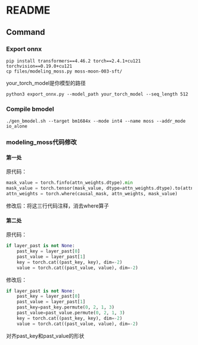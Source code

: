 # README

## Command

### Export onnx

```
pip install transformers==4.46.2 torch==2.4.1+cu121 torchvision==0.19.0+cu121
cp files/modeling_moss.py moss-moon-003-sft/
```

your_torch_model是你模型的路径

```
python3 export_onnx.py --model_path your_torch_model --seq_length 512
```

### Compile bmodel

```
./gen_bmodel.sh --target bm1684x --mode int4 --name moss --addr_mode io_alone
```

### modeling_moss代码修改

#### 第一处

原代码：

```python
mask_value = torch.finfo(attn_weights.dtype).min
mask_value = torch.tensor(mask_value, dtype=attn_weights.dtype).to(attn_weights.device)
attn_weights = torch.where(causal_mask, attn_weights, mask_value)
```

修改后：将这三行代码注释，消去where算子

#### 第二处

原代码：

```python
if layer_past is not None:
    past_key = layer_past[0]
    past_value = layer_past[1]
    key = torch.cat((past_key, key), dim=-2)
    value = torch.cat((past_value, value), dim=-2)
```

修改后：

```python
if layer_past is not None:
    past_key = layer_past[0]
    past_value = layer_past[1]
    past_key=past_key.permute(0, 2, 1, 3)
    past_value=past_value.permute(0, 2, 1, 3)
    key = torch.cat((past_key, key), dim=-2)
    value = torch.cat((past_value, value), dim=-2)
```

对齐past_key和past_value的形状